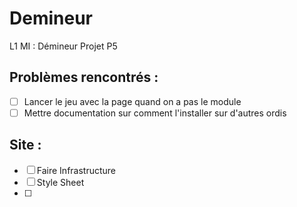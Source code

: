 # Demineur
L1 MI : Démineur Projet P5

## Problèmes rencontrés : 
- [ ] Lancer le jeu avec la page quand on a pas le module
- [ ] Mettre documentation sur comment l'installer sur d'autres ordis
## Site : 
- [ ] Faire Infrastructure 
- [ ] Style Sheet
- [ ] 